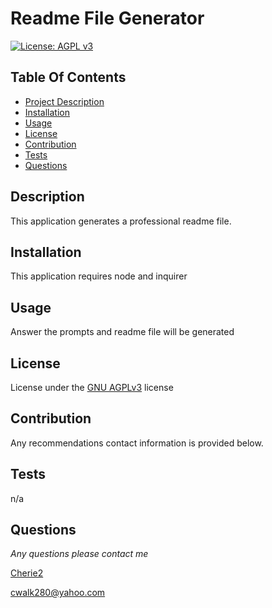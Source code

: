 
# Readme File Generator

[![License: AGPL v3](https://img.shields.io/badge/License-AGPL_v3-blue.svg)](https://www.gnu.org/licenses/agpl-3.0)
  
## Table Of Contents
  - [Project Description](#Description)
  - [Installation](#Installation)
  - [Usage](#Usage)
  - [License](#License)
  - [Contribution](#Contribution)
  - [Tests](#Tests)
  - [Questions](#Questions)
  
## Description
  This application generates a professional readme file.

## Installation
  This application requires node and inquirer

## Usage
  Answer the prompts and readme file will be generated 

## License
  License under the [GNU AGPLv3](https://choosealicense.com/licenses/agpl-3.0/) license

## Contribution
  Any recommendations contact information is provided below.

## Tests
  n/a

## Questions
 *Any questions please contact me*
  
  [Cherie2](https://github.com/Cherie2)

  cwalk280@yahoo.com
